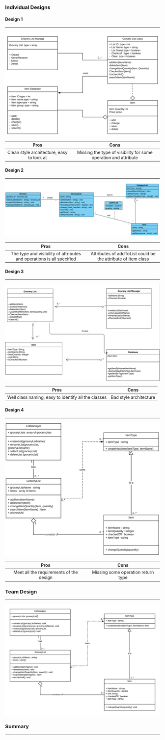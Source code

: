 ### Individual Designs

#### Design 1
---
![Design 1 image](Design1.png)

| Pros                                      | Cons                                                            |
| :---------------------------------------: | :-------------------------------------------------------------: |
| Clean style architecture, easy to look at | Missing the type of visibility for some operation and attribute |


#### Design 2
---
![Design 1 image](Design2.png)

| Pros                                                                  | Cons                                                         |
| :-------------------------------------------------------------------: | :----------------------------------------------------------: |
| The type and visibility of attributes and operations is all specified | Attributes of addToList could be the attribute of Item class |

#### Design 3
---
![Design 1 image](Design3.png)

| Pros                                                                  | Cons                                                         |
| :-------------------------------------------------------------------: | :----------------------------------------------------------: |
| Well class naming, easy to identify all the classes                   | Bad style architecture                                       |

#### Design 4
---
![Design 1 image](Design4.png)

| Pros                                                                  | Cons                                                         |
| :-------------------------------------------------------------------: | :----------------------------------------------------------: |
| Meet all the requirements of the design                               | Missing some operation return type                           |

### Team Design
---
![Team Design image](TeamDesign.png)

### Summary
---

